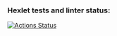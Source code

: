 ### Hexlet tests and linter status:
[![Actions Status](https://github.com/evaanov/frontend-project-46/actions/workflows/hexlet-check.yml/badge.svg)](https://github.com/evaanov/frontend-project-46/actions)